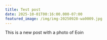 ```yaml
---
title: Test post
date: 2025-10-01T00:16:00.000-07:00
featured_image: /img/img-20250928-wa0009.jpg
---
```

This is a new post with a photo of Eoin

